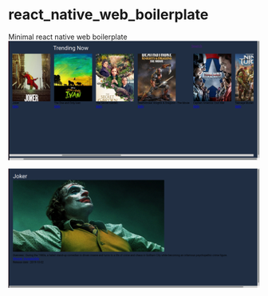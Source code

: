 # react_native_web_boilerplate
Minimal react native web boilerplate 
![home](https://raw.githubusercontent.com/gmpravin/react_native_web_boilerplate/master/Screenshot%20from%202020-08-23%2020-44-44.png)

![detail](https://raw.githubusercontent.com/gmpravin/react_native_web_boilerplate/master/Screenshot%20from%202020-08-23%2020-45-09.png)
